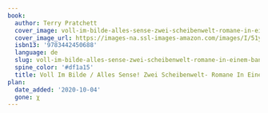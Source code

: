 ```yaml
---
book:
  author: Terry Pratchett
  cover_image: voll-im-bilde-alles-sense-zwei-scheibenwelt-romane-in-einem-band-.jpg
  cover_image_url: https://images-na.ssl-images-amazon.com/images/I/51y-WY+k0gL.jpg
  isbn13: '9783442450688'
  language: de
  slug: voll-im-bilde-alles-sense-zwei-scheibenwelt-romane-in-einem-band-
  spine_color: '#df1a15'
  title: Voll Im Bilde / Alles Sense! Zwei Scheibenwelt- Romane In Einem Band.
plan:
  date_added: '2020-10-04'
  gone: χ
---
```

